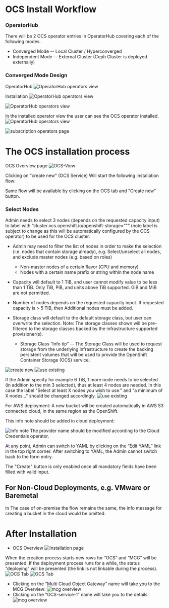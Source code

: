 # OCS Install Workflow

### OperatorHub

There will be 2 OCS operator entries in OperatorHub covering each of the following modes. 
* Converged Mode -- Local Cluster / Hyperconverged 
* Independent Mode -- External Cluster (Ceph Cluster is deployed externally)

### Converged Mode Design

OperatorHub
![OperatorHub operators view](img/OCS-operator-view.png)

Installation
![OperatorHub operators view](img/OCS-Install-step1.png)

![OperatorHub operators view](img/OCS-Install-step2.png)

In the installed operator view the user can see the OCS operator installed. 
![OperatorHub operators view](img/Installed_operators_list.png)

![subscription operators page](img/OCS_Subscription_page.png) 

# The OCS installation process
OCS Overview page
![OCS-View](img/OCS-View.png)

Clicking on "create new" (OCS Service) Will start the following installation flow: 

Same flow will be available by clicking on the OCS tab and "Create new" button. 

### Select Nodes
Admin needs to select 3 nodes (depends on the requested capacity input) to label with “cluster.ocs.openshift.io/openshift-storage=""” (note label is subject to change as this will be automatically configured by the OCS operator) to be used for the OCS cluster.
* Admin may need to filter the list of nodes in order to make the selection (i.e. nodes that contain storage already), e.g.
Select/unselect all nodes, and exclude master nodes (e.g. based on roles)
    * Non-master nodes of a certain flavor (CPU and memory)
    * Nodes with a certain name prefix or string within the node name
* Capacity will default to 1 TiB, and user cannot modify value to be less than 1 TiB. Only TiB, PiB, and units above TiB supported. GiB and MiB are not permitted.
* Number of nodes depends on the requested capacity input.  If requested capacity is > 5 TiB, then Additional nodes must be added.
* Storage class will default to the default storage class, but user can overwrite the selection.  Note: The storage classes shown will be pre-filtered to the storage classes backed by the infrastructure supported provisioner(s).

    * Storage Class “Info tip” -- The Storage Class will be used to request storage from the underlying infrastructure to create the backing persistent volumes that will be used to provide the OpenShift Container Storage (OCS) service.

![create new](img/Create_new_OCS_00.png)
![use existing](img/Create_new_OCS_01.png)

If the Admin specify for example 6 TiB, 1 more node needs to be selected (in addition to the min 3 selected), thus at least 4 nodes are needed.
In this case the label "Select at least X nodes you wish to use." and "a minimum of X nodes..." should be changed accordingly.
![use existing](img/Create_new_OCS_01_Additional_nodes.png)


For AWS deployment: A new bucket will be created automatically in AWS S3 connected cloud, in the same region as the OpenShift. 

This info note should be added in cloud deployment:

![Info note](img/info.png)
The provider name should be modified according to the Cloud Credentials operator.

At any point, Admin can switch to YAML by clicking on the “Edit YAML” link in the top right corner.
After switching to YAML, the Admin cannot switch back to the form entry.

The "Create" button is only enabled once all mandatory fields have been filled with valid input.

## For Non-Cloud Deployments, e.g. VMware or Baremetal
In The case of on-premise the flow remains the same, the info message for creating a bucket in the cloud would be omitted.

# After Installation
* OCS Overview
![Installation page](img/Installed_OCS_OCS_Overview.png)

When the creation process starts new rows for “OCS” and “MCG” will be presented. If the deployment process runs for a while, the status “deploying” will be presented (the link is not linkable during the process).
![OCS Tab](img/Installed_OCS_OCS_Tab_deploy.png)
![OCS Tab](img/Installed_OCS_OCS_Tab_healthy.png)

* Clicking on the “Multi Cloud Object Gateway” name will take you to the MCG Overview:
![mcg overview](img/Installed_OCS_MCG_Overview.png)
* Clicking on the “OCS-service-1” name will take you to the details:
![mcg overview](img/Installed_OCS_Overview.png)